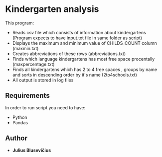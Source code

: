 # Kindergarten analysis
This program:
- Reads csv file which consists of information about kindergartens (Program expects to have input.txt file in same folder as script)
- Displays the maximum and minimum value of CHILDS_COUNT column (maxmin.txt)
- Creates abbreviations of these rows (abbreviations.txt)
- Finds which language kindergartens has most free space procentally (maxpercentage.txt)
- Finds all kindergartens which has 2 to 4 free spaces , groups by name and sorts in descending order by it's name (2to4schools.txt)
- All output is stored in log files

## Requirements
In order to run script  you need to have:
- Python
- Pandas

## Author

* **Julius Blusevičius**


